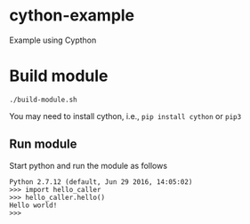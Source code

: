 # cython-example

Example using Cypthon


# Build module

```
./build-module.sh
```


You may need to install cython, i.e., `pip install cython` or `pip3`

## Run module

Start python and run the module as follows

```
Python 2.7.12 (default, Jun 29 2016, 14:05:02) 
>>> import hello_caller
>>> hello_caller.hello()
Hello world!
>>> 
```
